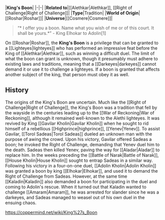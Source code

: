 |**King's Boon**|
|-|-|
|**Related to**|[[Alethkar\|Alethkar]], [[Right of Challenge\|Right of Challenge]]|
|**Type**|Tradition|
|**World of Origin**|[[Roshar\|Roshar]]|
|**Universe**|[[Cosmere\|Cosmere]]|

>“* I offer you a boon. Name what you wish of me or of this court. It shall be yours.*”
\- King Elhokar to Adolin[1]


On [[Roshar\|Roshar]], the **King's Boon** is a privilege that can be granted to a [[Lighteyes\|lighteyes]] who has performed an impressive feat before the King of [[Alethkar\|Alethkar]], such as winning a difficult duel. The limit of what the boon can grant is unknown, though it presumably must adhere to existing laws and traditions, meaning that a [[Darkeyes\|darkeyes]] cannot demand it or use it to challenge a lighteyes. If a boon is granted that affects another subject of the king, that person must obey it as well.

## History
The origins of the King's Boon are uncertain. Much like the [[Right of Challenge\|Right of Challenge]], the King's Boon was a tradition that fell by the wayside in the centuries leading up to the [[War of Reckoning\|War of Reckoning]], although it remained well-known to the Alethi lighteyes. It was revived by King [[Gavilar Kholin\|Gavilar Kholin]] when he sought to rid himself of a rebellious [[Highprince\|highprince]], [[Yenev\|Yenev]]. To assist Gavilar, [[Torol Sadeas\|Torol Sadeas]] dueled an unknown man with the purpose of awing the crowd. Upon his victory, Gavilar offered Sadeas a boon; he invoked the Right of Challenge, demanding that Yenev duel him to the death. Sadeas then killed Yenev, paving the way for [[Aladar\|Aladar]] to replace him.
In the weeks preceding the [[Battle of Narak\|Battle of Narak]], [[House Kholin\|House Kholin]] sought to entrap Sadeas in a similar way. Following his victory in a four-on-one duel, [[Adolin Kholin\|Adolin Kholin]] was granted a boon by king [[Elhokar\|Elhokar]], and used it to demand the Right of Challenge from Sadeas. However, at the same time [[Kaladin\|Kaladin]] also demanded a boon for participating in the duel and coming to Adolin's rescue. When it turned out that Kaladin wanted to challenge [[Amaram\|Amaram]], he was arrested for slander since he was a darkeyes, and Sadeas managed to weasel out of his own duel in the ensuing chaos.



https://coppermind.net/wiki/King%27s_Boon